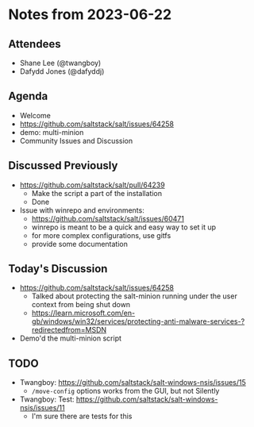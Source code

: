 # Notes from 2023-06-22

## Attendees
- Shane Lee (@twangboy)
- Dafydd Jones (@dafyddj)

## Agenda
- Welcome
- https://github.com/saltstack/salt/issues/64258
- demo: multi-minion
- Community Issues and Discussion

## Discussed Previously
- https://github.com/saltstack/salt/pull/64239
  - Make the script a part of the installation
  - Done
- Issue with winrepo and environments:
  - https://github.com/saltstack/salt/issues/60471
  - winrepo is meant to be a quick and easy way to set it up
  - for more complex configurations, use gitfs
  - provide some documentation

## Today's Discussion
- https://github.com/saltstack/salt/issues/64258
  - Talked about protecting the salt-minion running under the user context from
    being shut down
  - https://learn.microsoft.com/en-gb/windows/win32/services/protecting-anti-malware-services-?redirectedfrom=MSDN
- Demo'd the multi-minion script

## TODO
- Twangboy: https://github.com/saltstack/salt-windows-nsis/issues/15
  - `/move-config` options works from the GUI, but not Silently
- Twangboy: Test: https://github.com/saltstack/salt-windows-nsis/issues/11
  - I'm sure there are tests for this
